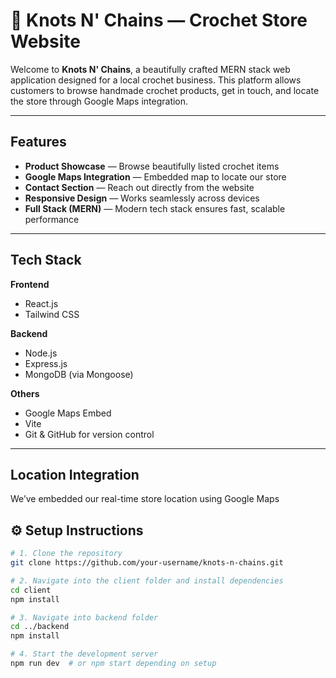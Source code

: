 # 🧶 Knots N' Chains — Crochet Store Website

Welcome to **Knots N' Chains**, a beautifully crafted MERN stack web application designed for a local crochet business. This platform allows customers to browse handmade crochet products, get in touch, and locate the store through Google Maps integration.

---

## Features

- **Product Showcase** — Browse beautifully listed crochet items  
- **Google Maps Integration** — Embedded map to locate our store  
- **Contact Section** — Reach out directly from the website  
- **Responsive Design** — Works seamlessly across devices  
- **Full Stack (MERN)** — Modern tech stack ensures fast, scalable performance  

---

## Tech Stack

**Frontend**  
- React.js  
- Tailwind CSS  

**Backend**  
- Node.js  
- Express.js  
- MongoDB (via Mongoose)

**Others**  
- Google Maps Embed  
- Vite 
- Git & GitHub for version control  

---

## Location Integration

We’ve embedded our real-time store location using Google Maps

## ⚙️ Setup Instructions

```bash
# 1. Clone the repository
git clone https://github.com/your-username/knots-n-chains.git

# 2. Navigate into the client folder and install dependencies
cd client
npm install

# 3. Navigate into backend folder 
cd ../backend
npm install

# 4. Start the development server
npm run dev  # or npm start depending on setup

